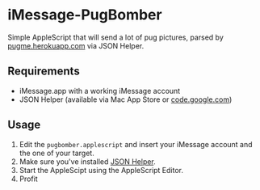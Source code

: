 iMessage-PugBomber
==================

Simple AppleScript that will send a lot of pug pictures, parsed by [pugme.herokuapp.com](http://pugme.herokuapp.com) via JSON Helper.

Requirements
-----
* iMessage.app with a working iMessage account
* JSON Helper (available via Mac App Store or [code.google.com](https://code.google.com/p/json-helper/))

Usage
-----
1. Edit the `pugbomber.applescript` and insert your iMessage account and the one of your target.
2. Make sure you've installed [JSON Helper](https://itunes.apple.com/de/app/json-helper-for-applescript/id453114608?mt=12).
3. Start the AppleScipt using the AppleScript Editor.
4. Profit
